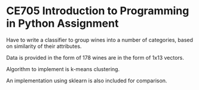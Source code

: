 # CE705 Introduction to Programming in Python Assignment

Have to write a classifier to group wines into a number of categories, based on similarity of their attributes.

Data is provided in the form of 178 wines are in the form of 1x13 vectors.

Algorithm to implement is k-means clustering.

An implementation using sklearn is also included for comparison.